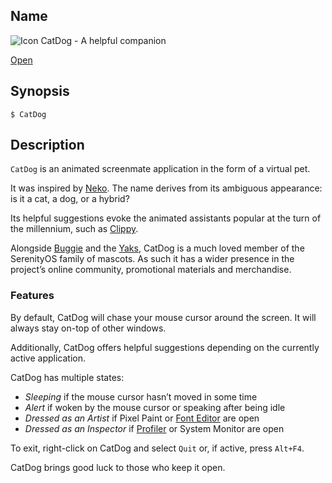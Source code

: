 ## Name

![Icon](file:///res/icons/16x16/app-catdog.png) CatDog - A helpful companion

[Open](file:///bin/CatDog)

## Synopsis

```**sh
$ CatDog
```

## Description

`CatDog` is an animated screenmate application in the form of a virtual pet.

It was inspired by [Neko](https://en.wikipedia.org/wiki/Neko_(software)). The name derives from its ambiguous appearance: is it a cat, a dog, or a hybrid?

Its helpful suggestions evoke the animated assistants popular at the turn of the millennium, such as [Clippy](https://en.wikipedia.org/wiki/Office_Assistant).

Alongside [Buggie](https://en.wikipedia.org/wiki/SerenityOS#History) and the [Yaks](http://yaksplained.org/), CatDog is a much loved member of the SerenityOS family of mascots. As such it has a wider presence in the project’s online community, promotional materials and merchandise.

### Features

By default, CatDog will chase your mouse cursor around the screen. It will always stay on-top of other windows.

Additionally, CatDog offers helpful suggestions depending on the currently active application.

CatDog has multiple states:

- *Sleeping* if the mouse cursor hasn’t moved in some time
- *Alert* if woken by the mouse cursor or speaking after being idle
- *Dressed as an Artist* if Pixel Paint or [Font Editor](help://man/1/Applications/FontEditor) are open
- *Dressed as an Inspector* if [Profiler](help://man/1/Applications/Profiler) or System Monitor are open

To exit, right-click on CatDog and select `Quit` or, if active, press `Alt+F4`.

CatDog brings good luck to those who keep it open.
